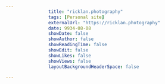 ---
                title: "ricklan.photography"
                tags: [Personal site]
                externalUrl: "https://ricklan.photography"
                date: 9934-08-08
                showDate: false
                showAuthor: false
                showReadingTime: false
                showEdit: false
                showLikes: false
                showViews: false
                layoutBackgroundHeaderSpace: false
                ---

